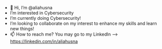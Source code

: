 - 👋 Hi, I’m @aliahusna
- I’m interested in Cybersecurity
- I’m currently doing Cybersecurity!
- I’m looking to collaborate on my interest to enhance my skills and learn new things!
- 📫 How to reach me? You may go to my LinkedIn --> https://linkedin.com/in/aliahusna 

<!---
aliahusna/aliahusna is a ✨ special ✨ repository because its `README.md` (this file) appears on your GitHub profile.
You can click the Preview link to take a look at your changes.
--->
